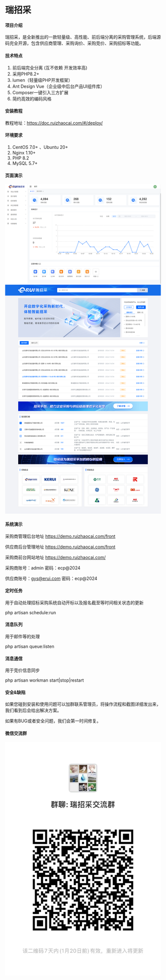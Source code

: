 # 瑞招采

#### 项目介绍
瑞招采，是全新推出的一款轻量级、高性能、前后端分离的采购管理系统，后端源码完全开源，包含供应商管理、采购询价、采购竞价、采购招标等功能。

#### 技术特点

1. 前后端完全分离 (互不依赖 开发效率高)
2. 采用PHP8.2+
3. lumen（轻量级PHP开发框架）
4. Ant Design Vue（企业级中后台产品UI组件库）
5. Composer一键引入三方扩展
6. 简约高效的编码风格 

#### 安装教程

教程地址：https://doc.ruizhaocai.com/#/deploy/

#### 环境要求

1.  CentOS 7.0+ 、Ubuntu 20+
2.  Nginx 1.10+
3.  PHP 8.2
4.  MySQL 5.7+


#### 页面演示
![输入图片说明](920.png)
![输入图片说明](9108.png)

#### 系统演示
采购商管理后台地址 https://demo.ruizhaocai.com/front

供应商后台管理地址 https://demo.ruizhaocai.com/front

采购商前台网站地址 https://demo.ruizhaocai.com/

采购商账号：admin 密码：ecp@2024

供应商账号：gys@erui.com 密码：ecp@2024

#### 定时任务

用于自动处理招标采购系统自动开标以及报名截至等时间相关状态的更新

php artisan schedule:run 

#### 消息队列

用于邮件等的处理

php artisan queue:listen

#### 消息通信

用于竞价信息同步

php artisan workman start|stop|restart

#### 安全&缺陷

如果您碰到安装和使用问题可以加群联系管理员，将操作流程和截图详细发出来，我们看到后会给出解决方案。

如果有BUG或者安全问题，我们会第一时间修复。

#### 微信交流群
![微信群二维码](50253.jpg)
